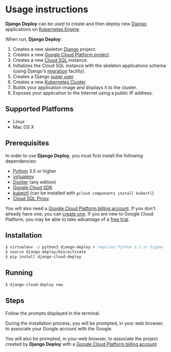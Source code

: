 # Usage instructions

**Django Deploy** can be used to create and then deploy new
[Django](https://www.djangoproject.com/) applications on
[Kubernetes Engine](https://cloud.google.com/kubernetes-engine/).

When run, **Django Deploy**:
1. Creates a new skeleton [Django](https://www.djangoproject.com/) project.
2. Creates a new [Google Cloud Platform project](https://cloud.google.com/resource-manager/docs/creating-managing-projects).
3. Creates a new [Cloud SQL](https://cloud.google.com/sql/docs/) instance.
4. Initializes the Cloud SQL instance with the skeleton applications schema
   (using Django's
   [migration](https://docs.djangoproject.com/en/2.1/topics/migrations/)
   facility).
5. Creates a Django
   [super user](https://docs.djangoproject.com/en/2.1/ref/django-admin/#createsuperuser).
6. Creates a new [Kubernetes Cluster](https://cloud.google.com/kubernetes-engine/docs/concepts/cluster-architecture).
7. Builds your application image and displays it to the cluster.
8. Exposes your application to the Internet using a public IP address.

## Supported Platforms

- Linux
- Mac OS X

## Prerequisites

In order to use **Django Deploy**, you must first install the following dependencies:
- [Python](https://www.python.org/downloads/) 3.5 or higher
- [virtualenv](https://virtualenv.pypa.io/en/stable/installation/)
- [Docker](https://docs.docker.com/install/overview/) (any edition)
- [Google Cloud SDK](https://cloud.google.com/sdk/docs/quickstarts)
- [kubectl](https://cloud.google.com/kubernetes-engine/docs/quickstart) (can be
  installed with `gcloud components install kubectl`)
- [Cloud SQL Proxy](https://cloud.google.com/sql/docs/mysql/connect-admin-proxy#install)

You will also need a
[Google Cloud Platform billing account](https://cloud.google.com/billing/docs/how-to/manage-billing-account).
If you don't already have one, you can
[create one](https://console.cloud.google.com/billing). If you are new to
Google Cloud Platform, you may be able to take advantage of a
[free trial](https://cloud.google.com/free/).

## Installation

```bash
$ virtualenv -p python3 django-deploy # requires Python 3.5 or higher
$ source django-deploy/bin/activate
$ pip install django-cloud-deploy
```

## Running

```bash
$ django-cloud-deploy new
```

## Steps

Follow the prompts displayed in the terminal.

During the installation process, you will be prompted, in your web browser, to
associate your Google account with the Google.

You will also be prompted, in your web browser, to associate the project
created by **Django Deploy** with a
[Google Cloud Platform billing account](https://cloud.google.com/billing/docs/how-to/modify-project#enable_billing_for_a_project).
